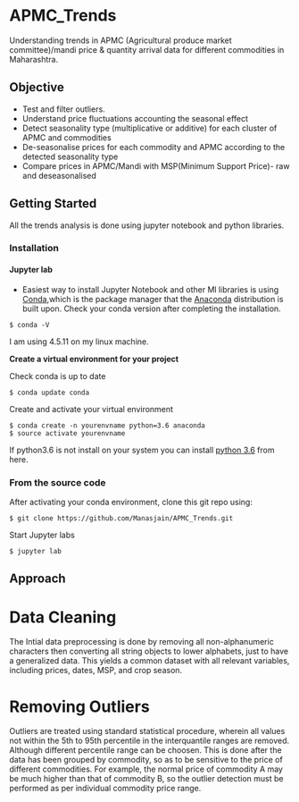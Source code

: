 # APMC_Trends
Understanding trends in APMC (Agricultural produce market committee)/mandi price &amp; quantity arrival data for different commodities in Maharashtra.
## Objective
- Test and filter outliers.
- Understand price fluctuations accounting the seasonal effect
- Detect seasonality type (multiplicative or additive) for each cluster of APMC and commodities
- De-seasonalise prices for each commodity and APMC according to the detected seasonality type
- Compare prices in APMC/Mandi with MSP(Minimum Support Price)- raw and deseasonalised
## Getting Started
All the trends analysis is done using jupyter notebook and python libraries.

### Installation

#### Jupyter lab
- Easiest way to install Jupyter Notebook and other Ml libraries is using [Conda](https://conda.io/docs/),which is the package manager that the [Anaconda](http://docs.continuum.io/anaconda/) distribution is built upon.
Check your conda version after completing the installation.
```
$ conda -V
```
I am using 4.5.11 on my linux machine.

**Create a virtual environment for your project**

Check conda is up to date
```
$ conda update conda
```
Create and activate your virtual environment
```
$ conda create -n yourenvname python=3.6 anaconda
$ source activate yourenvname
```
If python3.6 is not install on your system you can install [python 3.6](https://www.python.org/downloads/) from here.

### From the source code
After activating your conda environment, clone this git repo using:
```
$ git clone https://github.com/Manasjain/APMC_Trends.git
```
Start Jupyter labs
```
$ jupyter lab
```
## Approach
# Data Cleaning
The Intial data preprocessing is done by removing all non-alphanumeric characters then converting all string objects to  lower alphabets, just to have a generalized data. This yields a common dataset with all relevant variables, including prices, dates, MSP, and crop season.


# Removing Outliers
Outliers are treated using standard statistical procedure, wherein all values not within the 5th to 95th percentile in the interquantile ranges are removed. Although different percentile range can be choosen. This is done after the data has been grouped by commodity, so as to be sensitive to the price of different commodities. For example, the normal price of commodity A may be much higher than that of commodity B, so the outlier detection must be performed as per individual commodity price range. 

